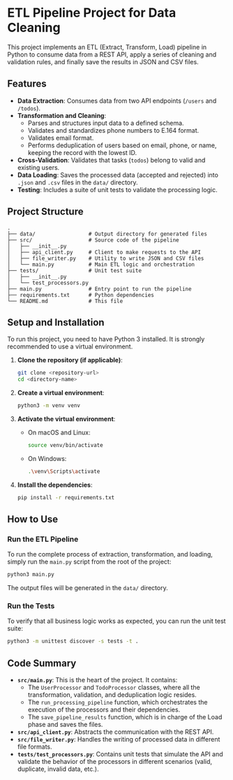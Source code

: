 # ETL Pipeline Project for Data Cleaning

This project implements an ETL (Extract, Transform, Load) pipeline in Python to consume data from a REST API, apply a series of cleaning and validation rules, and finally save the results in JSON and CSV files.

## Features

- **Data Extraction**: Consumes data from two API endpoints (`/users` and `/todos`).
- **Transformation and Cleaning**:
  - Parses and structures input data to a defined schema.
  - Validates and standardizes phone numbers to E.164 format.
  - Validates email format.
  - Performs deduplication of users based on email, phone, or name, keeping the record with the lowest ID.
- **Cross-Validation**: Validates that tasks (`todos`) belong to valid and existing users.
- **Data Loading**: Saves the processed data (accepted and rejected) into `.json` and `.csv` files in the `data/` directory.
- **Testing**: Includes a suite of unit tests to validate the processing logic.

## Project Structure

```
.
├── data/                 # Output directory for generated files
├── src/                  # Source code of the pipeline
│   ├── __init__.py
│   ├── api_client.py     # Client to make requests to the API
│   ├── file_writer.py    # Utility to write JSON and CSV files
│   └── main.py           # Main ETL logic and orchestration
├── tests/                # Unit test suite
│   ├── __init__.py
│   └── test_processors.py
├── main.py               # Entry point to run the pipeline
├── requirements.txt      # Python dependencies
└── README.md             # This file
```

## Setup and Installation

To run this project, you need to have Python 3 installed. It is strongly recommended to use a virtual environment.

1. **Clone the repository (if applicable)**:
   ```bash
   git clone <repository-url>
   cd <directory-name>
   ```

2. **Create a virtual environment**:
   ```bash
   python3 -m venv venv
   ```

3. **Activate the virtual environment**:
   - On macOS and Linux:
     ```bash
     source venv/bin/activate
     ```
   - On Windows:
     ```bash
     .\venv\Scripts\activate
     ```

4. **Install the dependencies**:
   ```bash
   pip install -r requirements.txt
   ```

## How to Use

### Run the ETL Pipeline

To run the complete process of extraction, transformation, and loading, simply run the `main.py` script from the root of the project:

```bash
python3 main.py
```

The output files will be generated in the `data/` directory.

### Run the Tests

To verify that all business logic works as expected, you can run the unit test suite:

```bash
python3 -m unittest discover -s tests -t .
```

## Code Summary

- **`src/main.py`**: This is the heart of the project. It contains:
  - The `UserProcessor` and `TodoProcessor` classes, where all the transformation, validation, and deduplication logic resides.
  - The `run_processing_pipeline` function, which orchestrates the execution of the processors and their dependencies.
  - The `save_pipeline_results` function, which is in charge of the Load phase and saves the files.
- **`src/api_client.py`**: Abstracts the communication with the REST API.
- **`src/file_writer.py`**: Handles the writing of processed data in different file formats.
- **`tests/test_processors.py`**: Contains unit tests that simulate the API and validate the behavior of the processors in different scenarios (valid, duplicate, invalid data, etc.).
